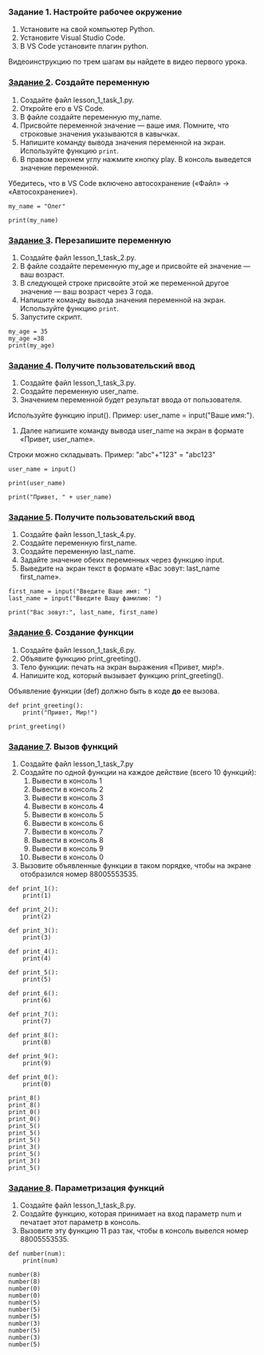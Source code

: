 
### **Задание 1. Настройте рабочее окружение**

1. Установите на свой компьютер Python.
2. Установите Visual Studio Code.
3. В VS Code установите плагин python.

Видеоинструкцию по трем шагам вы найдете в видео первого урока.

### **[Задание 2](https://github.com/mranolegprivate/skypro/blob/main/auto_python/lesson_1/lesson_1_task_1.py "Задание 2"). Создайте переменную**

1. Создайте файл lesson_1_task_1.py.
2. Откройте его в VS Code.
3. В файле создайте переменную my_name.
4. Присвойте переменной значение — ваше имя. Помните, что строковые значения указываются в кавычках.
5. Напишите команду вывода значения переменной на экран. Используйте функцию `print`.
6. В правом верхнем углу нажмите кнопку play. В консоль выведется значение переменной.

Убедитесь, что в VS Code включено автосохранение («Файл» -> «Автосохранение»).
```
my_name = "Олег"

print(my_name)
```
### **[Задание 3](https://github.com/mranolegprivate/skypro/blob/main/auto_python/lesson_1/lesson_1_task_2.py "Задание 3"). Перезапишите переменную**

1. Создайте файл lesson_1_task_2.py.
2. В файле создайте переменную my_age и присвойте ей значение — ваш возраст.
3. В следующей строке присвойте этой же переменной другое значение — ваш возраст через 3 года.
4. Напишите команду вывода значения переменной на экран. Используйте функцию `print`.
5. Запустите скрипт.

```
my_age = 35
my_age =38
print(my_age)
```

### **[Задание 4](https://github.com/mranolegprivate/skypro/blob/main/auto_python/lesson_1/lesson_1_task_3.py "Задание 4"). Получите пользовательский ввод**

1. Создайте файл lesson_1_task_3.py.
2. Создайте переменную user_name.
3. Значением переменной будет результат ввода от пользователя. 

Используйте функцию input().
Пример: user_name = input("Ваше имя:"). 

1. Далее напишите команду вывода user_name на экран в формате «Привет, user_name».

Строки можно складывать.
Пример: "abc"+"123" = "abc123"
```
user_name = input()

print(user_name)

print("Привет, " + user_name)
```
### **[Задание 5](https://github.com/mranolegprivate/skypro/blob/main/auto_python/lesson_1/lesson_1_task_4.py "Задание 5"). Получите пользовательский ввод**

1. Создайте файл lesson_1_task_4.py.
2. Создайте переменную first_name.
3. Создайте переменную last_name.
4. Задайте значение обеих переменных через функцию input.
5. Выведите на экран текст в формате «Вас зовут: last_name first_name».
```
first_name = input("Введите Ваше имя: ")
last_name = input("Введите Вашу фамилию: ")

print("Вас зовут:", last_name, first_name)
```
### **[Задание 6](https://github.com/mranolegprivate/skypro/blob/main/auto_python/lesson_1/lesson_1_task_6.py "Задание 6"). Создание функции**

1. Создайте файл lesson_1_task_6.py.
2. Объявите функцию print_greeting().
3. Тело функции: печать на экран выражения «Привет, мир!».
4. Напишите код, который вызывает функцию print_greeting().

Объявление функции (def) должно быть в коде **до** ее вызова.
```
def print_greeting():
    print("Привет, Мир!")

print_greeting()
```
### **[Задание 7](https://github.com/mranolegprivate/skypro/blob/main/auto_python/lesson_1/lesson_1_task_7.py "Задание 7"). Вызов функций**

1. Создайте файл lesson_1_task_7.py
2. Создайте по одной функции на каждое действие (всего 10 функций):
    1. Вывести в консоль 1
    2. Вывести в консоль 2
    3. Вывести в консоль 3
    4. Вывести в консоль 4
    5. Вывести в консоль 5
    6. Вывести в консоль 6
    7. Вывести в консоль 7
    8. Вывести в консоль 8
    9. Вывести в консоль 9
    10. Вывести в консоль 0
3. Вызовите объявленные функции в таком порядке, чтобы на экране отобразился номер 88005553535.
```
def print_1():
    print(1)

def print_2():
    print(2)

def print_3():
    print(3)

def print_4():
    print(4)

def print_5():
    print(5)

def print_6():
    print(6)

def print_7():
    print(7)

def print_8():
    print(8)

def print_9():
    print(9)

def print_0():
    print(0)

print_8() 
print_8()
print_0()
print_0()
print_5()
print_5()
print_5()
print_3()
print_5()
print_3()
print_5()
```
### **[Задание 8](https://github.com/mranolegprivate/skypro/blob/main/auto_python/lesson_1/lesson_1_task_8.py "Задание 8"). Параметризация функций**

1. Создайте файл lesson_1_task_8.py.
2. Создайте функцию, которая принимает на вход параметр num и печатает этот параметр в консоль.
3. Вызовите эту функцию 11 раз так, чтобы в консоль вывелся номер 88005553535.
```
def number(num):
    print(num)

number(8)
number(8)
number(0)
number(0)
number(5)
number(5)
number(5)
number(3)
number(5)
number(3)
number(5)
```
